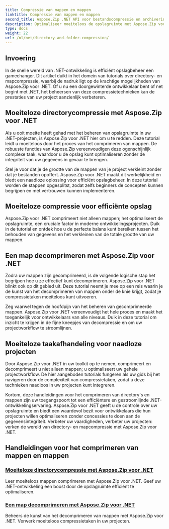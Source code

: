 ```yaml
---
title: Compressie van mappen en mappen
linktitle: Compressie van mappen en mappen
second_title: Aspose.Zip .NET API voor bestandscompressie en archivering
description: Optimaliseer moeiteloos de opslagruimte met Aspose.Zip voor .NET. Leer directorycompressie- en decompressietechnieken om uw .NET-ontwikkelingsprojecten te verbeteren.
type: docs
weight: 22
url: /nl/net/directory-and-folder-compression/
---
```


## Invoering

In de snelle wereld van .NET-ontwikkeling is efficiënt opslagbeheer een gamechanger. Dit artikel duikt in het domein van tutorials over directory- en mapcompressie, waarbij de nadruk ligt op de krachtige mogelijkheden van Aspose.Zip voor .NET. Of u nu een doorgewinterde ontwikkelaar bent of net begint met .NET, het beheersen van deze compressietechnieken kan de prestaties van uw project aanzienlijk verbeteren.

## Moeiteloze directorycompressie met Aspose.Zip voor .NET

Als u ooit moeite heeft gehad met het beheren van opslagruimte in uw .NET-projecten, is Aspose.Zip voor .NET hier om u te redden. Deze tutorial leidt u moeiteloos door het proces van het comprimeren van mappen. De robuuste functies van Aspose.Zip vereenvoudigen deze ogenschijnlijk complexe taak, waardoor u de opslag kunt optimaliseren zonder de integriteit van uw gegevens in gevaar te brengen.

Stel je voor dat je de grootte van de mappen van je project verkleint zonder dat je bestanden opoffert. Aspose.Zip voor .NET maakt dit werkelijkheid en biedt een naadloze oplossing voor efficiënt opslagbeheer. In deze tutorial worden de stappen opgesplitst, zodat zelfs beginners de concepten kunnen begrijpen en met vertrouwen kunnen implementeren.

## Moeiteloze compressie voor efficiënte opslag

Aspose.Zip voor .NET comprimeert niet alleen mappen; het optimaliseert de opslagruimte, een cruciale factor in moderne ontwikkelingsprojecten. Duik in de tutorial en ontdek hoe u de perfecte balans kunt bereiken tussen het behouden van gegevens en het verkleinen van de totale grootte van uw mappen.

## Een map decomprimeren met Aspose.Zip voor .NET

Zodra uw mappen zijn gecomprimeerd, is de volgende logische stap het begrijpen hoe u ze effectief kunt decomprimeren. Aspose.Zip voor .NET blinkt ook op dit gebied uit. Deze tutorial neemt je mee op een reis waarin je de kunst van het decomprimeren van mappen onder de knie krijgt, zodat je compressietaken moeiteloos kunt uitvoeren.

Zeg vaarwel tegen de hoofdpijn van het beheren van gecomprimeerde mappen. Aspose.Zip voor .NET vereenvoudigt het hele proces en maakt het toegankelijk voor ontwikkelaars van alle niveaus. Duik in deze tutorial om inzicht te krijgen in de fijne kneepjes van decompressie en om uw projectworkflow te stroomlijnen.

## Moeiteloze taakafhandeling voor naadloze projecten

Door Aspose.Zip voor .NET in uw toolkit op te nemen, comprimeert en decomprimeert u niet alleen mappen; u optimaliseert uw gehele projectworkflow. De hier aangeboden tutorials fungeren als uw gids bij het navigeren door de complexiteit van compressietaken, zodat u deze technieken naadloos in uw projecten kunt integreren.

Kortom, deze handleidingen voor het comprimeren van directory's en mappen zijn uw toegangspoort tot een efficiëntere en gestroomlijnde .NET-ontwikkelingservaring. Aspose.Zip voor .NET geeft u de controle over uw opslagruimte en biedt een waardevol bezit voor ontwikkelaars die hun projecten willen optimaliseren zonder concessies te doen aan de gegevensintegriteit. Verbeter uw vaardigheden, verbeter uw projecten: verken de wereld van directory- en mapcompressie met Aspose.Zip voor .NET.
## Handleidingen voor het comprimeren van mappen en mappen
### [Moeiteloze directorycompressie met Aspose.Zip voor .NET](./compress-directory/)
Leer moeiteloos mappen comprimeren met Aspose.Zip voor .NET. Geef uw .NET-ontwikkeling een boost door de opslagruimte efficiënt te optimaliseren.
### [Een map decomprimeren met Aspose.Zip voor .NET](./decompress-folder/)
Beheers de kunst van het decomprimeren van mappen met Aspose.Zip voor .NET. Verwerk moeiteloos compressietaken in uw projecten.